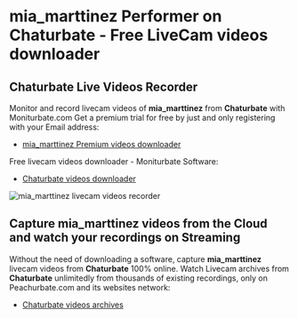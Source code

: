 # mia_marttinez Performer on Chaturbate - Free LiveCam videos downloader

## Chaturbate Live Videos Recorder

Monitor and record livecam videos of **mia_marttinez** from **Chaturbate** with Moniturbate.com
Get a premium trial for free by just and only registering with your Email address:
* [mia_marttinez Premium videos downloader](https://moniturbate.com/request-demo-licence-key.html)

Free livecam videos downloader - Moniturbate Software:
* [Chaturbate videos downloader](https://moniturbate.com/moniturbate-download-software.html)

![mia_marttinez livecam videos recorder](https://peachurnet.com/templates/moniturbate-software.png)


## Capture mia_marttinez videos from the Cloud and watch your recordings on Streaming

Without the need of downloading a software, capture **mia_marttinez** livecam videos from **Chaturbate** 100% online.
Watch Livecam archives from **Chaturbate** unlimitedly from thousands of existing recordings, only on Peachurbate.com and its websites network:
* [Chaturbate videos archives](https://peachurnet.com/)